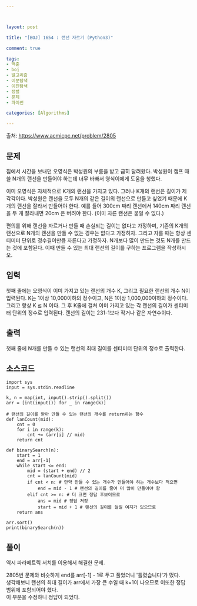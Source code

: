 ```yaml
---



layout: post

title: "[BOJ] 1654 : 랜선 자르기 (Python3)"

comment: true

tags:
- 백준
- boj
- 알고리즘
- 이분탐색
- 이진탐색
- 정렬
- 문제
- 파이썬

categories: [Algorithms]

---
```



출처: https://www.acmicpc.net/problem/2805



## 문제
집에서 시간을 보내던 오영식은 박성원의 부름을 받고 급히 달려왔다. 박성원이 캠프 때 쓸 N개의 랜선을 만들어야 하는데 너무 바빠서 영식이에게 도움을 청했다.

이미 오영식은 자체적으로 K개의 랜선을 가지고 있다. 그러나 K개의 랜선은 길이가 제각각이다. 박성원은 랜선을 모두 N개의 같은 길이의 랜선으로 만들고 싶었기 때문에 K개의 랜선을 잘라서 만들어야 한다. 예를 들어 300cm 짜리 랜선에서 140cm 짜리 랜선을 두 개 잘라내면 20cm 은 버려야 한다. (이미 자른 랜선은 붙일 수 없다.)

편의를 위해 랜선을 자르거나 만들 때 손실되는 길이는 없다고 가정하며, 기존의 K개의 랜선으로 N개의 랜선을 만들 수 없는 경우는 없다고 가정하자. 그리고 자를 때는 항상 센티미터 단위로 정수길이만큼 자른다고 가정하자. N개보다 많이 만드는 것도 N개를 만드는 것에 포함된다. 이때 만들 수 있는 최대 랜선의 길이를 구하는 프로그램을 작성하시오.

## 입력
첫째 줄에는 오영식이 이미 가지고 있는 랜선의 개수 K, 그리고 필요한 랜선의 개수 N이 입력된다. K는 1이상 10,000이하의 정수이고, N은 1이상 1,000,000이하의 정수이다. 그리고 항상 K ≦ N 이다. 그 후 K줄에 걸쳐 이미 가지고 있는 각 랜선의 길이가 센티미터 단위의 정수로 입력된다. 랜선의 길이는 231-1보다 작거나 같은 자연수이다.


## 출력
첫째 줄에 N개를 만들 수 있는 랜선의 최대 길이를 센티미터 단위의 정수로 출력한다.



## 소스코드
```
import sys
input = sys.stdin.readline

k, n = map(int, input().strip().split())
arr = [int(input()) for _ in range(k)]

# 랜선의 길이를 받아 만들 수 있는 랜선의 개수를 return하는 함수
def lanCount(mid):
    cnt = 0
    for i in range(k):
        cnt += (arr[i] // mid)
    return cnt

def binarySearch(n):
    start = 1
    end = arr[-1]
    while start <= end:
        mid = (start + end) // 2
        cnt = lanCount(mid)
        if cnt < n: # 만약 만들 수 있는 개수가 만들어야 하는 개수보다 적으면
            end = mid - 1 # 랜선의 길이를 줄여 더 많이 만들어야 함
        elif cnt >= n: # 더 크면 정답 후보이므로
            ans = mid # 정답 저장
            start = mid + 1 # 랜선의 길이를 늘일 여지가 있으므로
    return ans

arr.sort()
print(binarySearch(n))

```

## 풀이
역시 파라메트릭 서치를 이용해서 해결한 문제.  
  
2805번 문제와 비슷하게 end를 arr[-1] - 1로 두고 풀었더니 '틀렸습니다'가 떴다.  
생각해보니 랜선의 최대 길이가 arr에서 가장 큰 수일 때 k=1이 나오므로 이또한 정답 범위에 포함되어야 했다.  
이 부분을 수정하니 정답이 되었다. 
